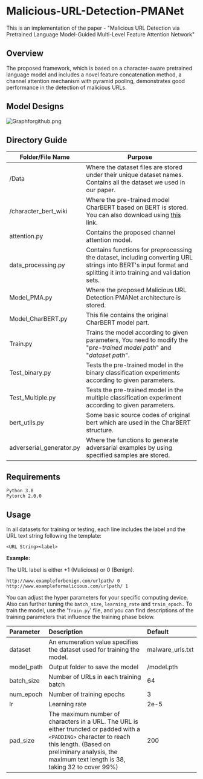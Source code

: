 # Malicious-URL-Detection-PMANet
This is an implementation of the paper - "Malicious URL Detection via Pretrained Language Model-Guided Multi-Level Feature Attention Network"

## Overview

The proposed framework, which is based on a character-aware pretrained language model and includes a novel feature concatenation method, a channel attention mechanism with pyramid pooling, demonstrates good performance in the detection of malicious URLs.

## Model Designs

![Graphforgithub.png](https://s2.loli.net/2023/11/08/fF3KSqErtCzQVk5.png)

## Directory Guide

| Folder/File Name         | Purpose                                                      |
| ------------------------ | ------------------------------------------------------------ |
| /Data                    | Where the dataset files are stored under their unique dataset names. Contains all the dataset we used in our paper. |
| /character_bert_wiki     | Where the pre-trained model CharBERT based on BERT is stored. You can also download using  [this](https://drive.google.com/file/d/1rF5_LbA2qIHuehnNepGmjz4Mu6OqEzYT/view?usp=sharing) link. |
| attention.py             | Contains the proposed channel attention model.               |
| data_processing.py       | Contains functions for preprocessing the dataset, including converting URL strings into BERT's input format and splitting it into training and validation sets. |
| Model_PMA.py             | Where the proposed Malicious URL Detection PMANet architecture is stored. |
| Model_CharBERT.py        | This file contains the original CharBERT model part.         |
| Train.py                 | Trains the model according to given parameters, You need to modify the "*pre-trained model path*" and "*dataset path*". |
| Test_binary.py           | Tests the pre-trained model in the binary classification experiments according to given parameters. |
| Test_Multiple.py         | Tests the pre-trained model in the multiple classification experiment according to given parameters. |
| bert_utils.py            | Some basic source codes of original bert which are used in the CharBERT structure. |
| adverserial_generator.py | Where the functions to  generate adversarial examples by using specified samples are stored. |

## Requirements

```
Python 3.8
Pytorch 2.0.0
```

## Usage

In all datasets for training or testing, each line includes the label and the URL text string following the template:

`<URL String><label>`

**Example:**

The URL label is either +1 (Malicious) or 0  (Benign).

```
http://www.exampleforbenign.com/urlpath/ 0
http://www.exampleformalicious.com/urlpath/ 1
```

You can adjust the hyper parameters for your specific computing device.  Also can further tuning the  `batch_size`, `learning_rate` and `train_epoch.`  To train the model, use the '`Train.py`' file, and you can find descriptions of the training parameters that influence the training phase below.

| **Parameter** | Description                                                  | **Default**      |
| :------------ | :----------------------------------------------------------- | :--------------- |
| dataset       | An enumeration value specifies the dataset used for training the model. | malware_urls.txt |
| model_path    | Output folder to save the model                              | /model.pth       |
| batch_size    | Number of URLs in each training batch                        | 64               |
| num_epoch     | Number of training epochs                                    | 3                |
| lr            | Learning rate                                                | 2e-5             |
| pad_size      | The maximum number of characters in a URL. The URL is either truncted or padded with a `<PADDING>` character to reach this length. (Based on preliminary analysis,  the maximum text length is 38, taking 32 to cover 99%) | 200              |

